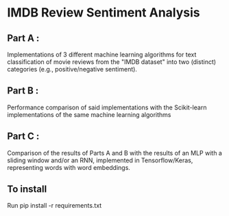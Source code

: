 # IMDB Review Sentiment Analysis

## Part A : 
Implementations of 3 different machine learning algorithms for text classification of movie reviews from the "IMDB dataset" into two (distinct) categories (e.g., positive/negative sentiment).

## Part B : 
Performance comparison of said implementations with the Scikit-learn implementations of the same machine learning algorithms

## Part C :
 Comparison of the results of Parts A and B with the results of an MLP with a sliding window and/or an RNN, implemented in Tensorflow/Keras, representing words with word embeddings.

 ## To install
 Run pip install -r requirements.txt
